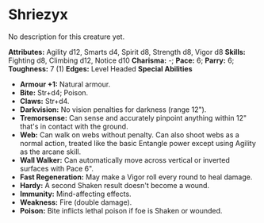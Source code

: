 # Shriezyx

No description for this creature yet.

**Attributes:** Agility d12, Smarts d4, Spirit d8, Strength d8, Vigor
d8
**Skills:** Fighting d8, Climbing d12, Notice d10
**Charisma:** -; **Pace:** 6; **Parry:** 6; **Toughness:** 7 (1)
**Edges:** Level Headed
**Special Abilities**

- **Armour +1:** Natural armour.
- **Bite:** Str+d4; Poison.
- **Claws:** Str+d4.
- **Darkvision:** No vision penalties for darkness (range 12").
- **Tremorsense:** Can sense and accurately pinpoint anything within
12" that's in contact with the ground.
- **Web:** Can walk on webs without penalty. Can also shoot webs as a
normal action, treated like the basic Entangle power except using
Agility as the arcane skill.
- **Wall Walker:** Can automatically move across vertical or inverted
surfaces with Pace 6".
- **Fast Regeneration:** May make a Vigor roll every round to heal
damage.
- **Hardy:** A second Shaken result doesn't become a wound.
- **Immunity:** Mind-affecting effects.
- **Weakness:** Fire (double damage).
- **Poison:** Bite inflicts lethal poison if foe is Shaken or wounded.
